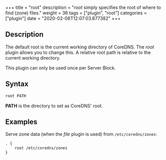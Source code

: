 +++
title = "root"
description = "*root* simply specifies the root of where to find (zone) files."
weight = 36
tags = ["plugin", "root"]
categories = ["plugin"]
date = "2020-02-06T12:07:03.877382"
+++

## Description

The default root is the current working directory of CoreDNS. The *root* plugin allows you to change
this. A relative root path is relative to the current working directory.

This plugin can only be used once per Server Block.

## Syntax

~~~ txt
root PATH
~~~

**PATH** is the directory to set as CoreDNS' root.

## Examples

Serve zone data (when the *file* plugin is used) from `/etc/coredns/zones`:

~~~ corefile
. {
    root /etc/coredns/zones
}
~~~
